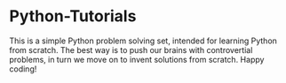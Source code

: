 # Python-Tutorials
This is a simple Python problem solving set, intended for learning Python from scratch.
The best way is to push our brains with controvertial problems, in turn we move on to invent solutions from scratch.
Happy coding!
